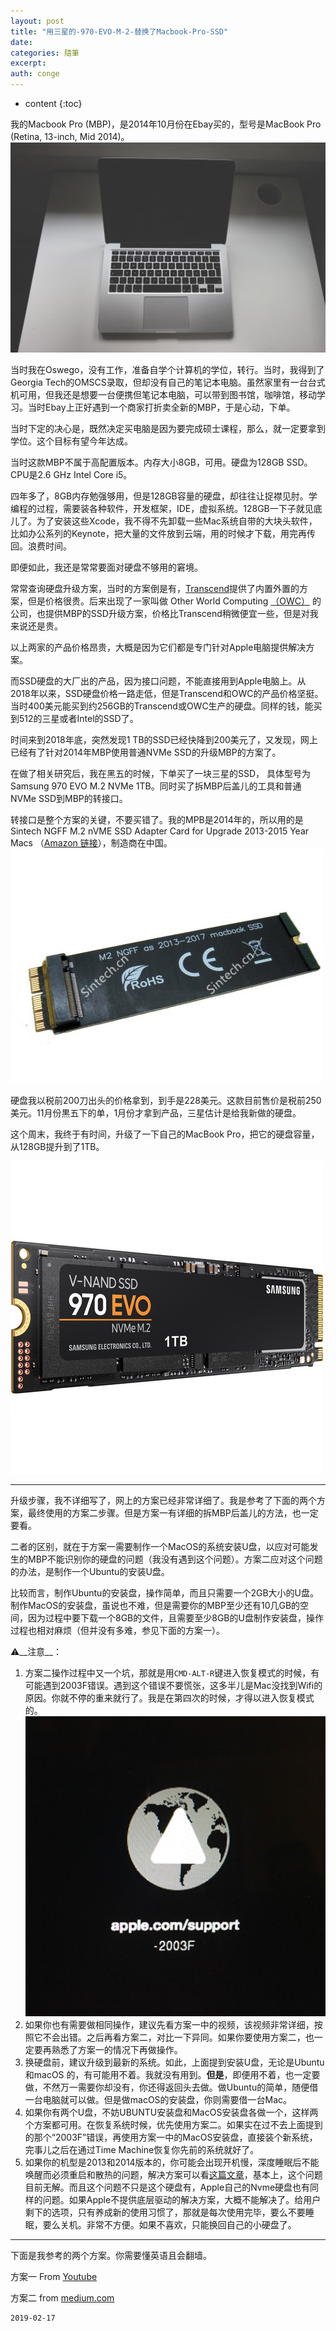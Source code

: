 ```yaml
---
layout: post
title: "用三星的-970-EVO-M-2-替换了Macbook-Pro-SSD"
date:
categories: 隨筆
excerpt:
auth: conge
---
```

* content
{:toc}

我的Macbook Pro (MBP)，是2014年10月份在Ebay买的，型号是MacBook Pro (Retina, 13-inch, Mid 2014)。
![ ](/assets/images/隨筆/118382-ac51f02017eea09d.png)

当时我在Oswego，没有工作，准备自学个计算机的学位，转行。当时，我得到了Georgia Tech的OMSCS录取，但却没有自己的笔记本电脑。虽然家里有一台台式机可用，但我还是想要一台便携但笔记本电脑，可以带到图书馆，咖啡馆，移动学习。当时Ebay上正好遇到一个商家打折卖全新的MBP，于是心动，下单。

当时下定的决心是，既然决定买电脑是因为要完成硕士课程，那么，就一定要拿到学位。这个目标有望今年达成。

当时这款MBP不属于高配置版本。内存大小8GB，可用。硬盘为128GB SSD。CPU是2.6 GHz Intel Core i5。

四年多了，8GB内存勉强够用，但是128GB容量的硬盘，却往往让捉襟见肘。学编程的过程，需要装各种软件，开发框架，IDE，虚拟系统。128GB一下子就见底儿了。为了安装这些Xcode，我不得不先卸载一些Mac系统自带的大块头软件，比如办公系列的Keynote，把大量的文件放到云端，用的时候才下载，用完再传回。浪费时间。

即便如此，我还是常常要面对硬盘不够用的窘境。

常常查询硬盘升级方案，当时的方案倒是有，[Transcend](https://www.transcend-info.com/apple/)提供了内置外置的方案，但是价格很贵。后来出现了一家叫做 Other World Computing [（OWC）](https://eshop.macsales.com/shop/ssd/owc)
  的公司，也提供MBP的SSD升级方案，价格比Transcend稍微便宜一些，但是对我来说还是贵。

以上两家的产品价格昂贵，大概是因为它们都是专门针对Apple电脑提供解决方案。

而SSD硬盘的大厂出的产品，因为接口问题，不能直接用到Apple电脑上。从2018年以来，SSD硬盘价格一路走低，但是Transcend和OWC的产品价格坚挺。当时400美元能买到约256GB的Transcend或OWC生产的硬盘。同样的钱，能买到512的三星或者Intel的SSD了。

时间来到2018年底，突然发现1 TB的SSD已经快降到200美元了，又发现，网上已经有了针对2014年MBP使用普通NVMe SSD的升级MBP的方案了。

在做了相关研究后，我在黑五的时候，下单买了一块三星的SSD， 具体型号为Samsung 970 EVO M.2 NVMe 1TB。同时买了拆MBP后盖儿的工具和普通NVMe SSD到MBP的转接口。

转接口是整个方案的关键，不要买错了。我的MPB是2014年的，所以用的是Sintech NGFF M.2 nVME SSD Adapter Card for Upgrade 2013-2015 Year Macs （[Amazon 链接](https://www.amazon.com/Sintech-Adapter-Upgrade-2013-2015-MacBook/dp/B01CWWAENG)），制造商在中国。
![Sintech](/assets/images/隨筆/118382-9607111102505fa8.png)


硬盘我以税前200刀出头的价格拿到，到手是228美元。这款目前售价是税前250美元。11月份黒五下的单，1月份才拿到产品，三星估计是给我新做的硬盘。

这个周末，我终于有时间，升级了一下自己的MacBook Pro，把它的硬盘容量，从128GB提升到了1TB。

![ ](/assets/images/隨筆/118382-64f54fb9b4c42625.png)

-----

升级步骤，我不详细写了，网上的方案已经非常详细了。我是参考了下面的两个方案，最终使用的方案二步骤。但是方案一有详细的拆MBP后盖儿的方法，也一定要看。

二者的区别，就在于方案一需要制作一个MacOS的系统安装U盘，以应对可能发生的MBP不能识别你的硬盘的问题（我没有遇到这个问题）。方案二应对这个问题的办法，是制作一个Ubuntu的安装U盘。

比较而言，制作Ubuntu的安装盘，操作简单，而且只需要一个2GB大小的U盘。制作MacOS的安装盘，虽说也不难，但是需要你的MBP至少还有10几GB的空间，因为过程中要下载一个8GB的文件，且需要至少8GB的U盘制作安装盘，操作过程也相对麻烦（但并没有多难，参见下面的方案一）。

⚠️__注意__：

1. 方案二操作过程中又一个坑，那就是用`CMD-ALT-R`键进入恢复模式的时候，有可能遇到2003F错误。遇到这个错误不要慌张，这多半儿是Mac没找到Wifi的原因。你就不停的重来就行了。我是在第四次的时候，才得以进入恢复模式的。
![2003F error](/assets/images/隨筆/118382-f0d84e5525a27bd2.png)
2. 如果你也有需要做相同操作，建议先看方案一中的视频，该视频非常详细，按照它不会出错。之后再看方案二，对比一下异同。如果你要使用方案二，也一定要再熟悉了方案一的情况下再做操作。
3. 换硬盘前，建议升级到最新的系统。如此，上面提到安装U盘，无论是Ubuntu和macOS 的，有可能用不着。我就没有用到。__但是__，即便用不着，也一定要做，不然万一需要你却没有，你还得返回头去做。做Ubuntu的简单，随便借一台电脑就可以做。但是做macOS的安装盘，你则需要借一台Mac。
4. 如果你有两个U盘，不妨UBUNTU安装盘和MacOS安装盘各做一个，这样两个方案都可用。在恢复系统时候，优先使用方案二。如果实在过不去上面提到的那个“2003F”错误，再使用方案一中的MacOS安装盘，直接装个新系统，完事儿之后在通过Time Machine恢复你先前的系统就好了。
5. 如果你的机型是2013和2014版本的，你可能会出现开机慢，深度睡眠后不能唤醒而必须重启和散热的问题，解决方案可以看[这篇文章](https://www.v2ex.com/t/482777)，基本上，这个问题目前无解。而且这个问题不只是这个硬盘有，Apple自己的Nvme硬盘也有同样的问题。如果Apple不提供底层驱动的解决方案，大概不能解决了。给用户剩下的选项，只有养成新的使用习惯了，那就是每次使用完毕，要么不要睡眠，要么关机。非常不方便。如果不喜欢，只能换回自己的小硬盘了。


----

下面是我参考的两个方案。你需要懂英语且会翻墙。

方案一 From [Youtube](https://www.youtube.com/watch?v=NU6yatTvyyk&t=291s)

方案二 from [medium.com](https://medium.com/@vsulak.svk/how-to-replace-macbook-ssd-with-samsung-970-evo-m-2-nvme-on-macos-mojave-945684e79daa)


```
2019-02-17
```
